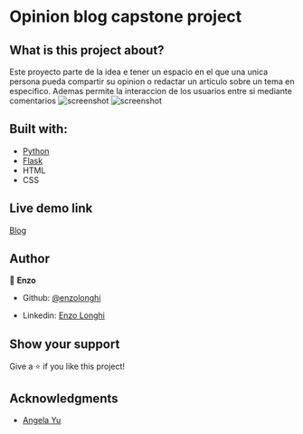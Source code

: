 
# Opinion blog capstone project

## What is this project about? 

Este proyecto parte de la idea e tener un espacio en el que una unica persona pueda compartir su opinion o redactar un articulo sobre un tema en especifico. Ademas permite la interaccion de los usuarios entre si mediante comentarios
![screenshot](static/img/Screenshot(11).png)
![screenshot](static/img/images/Screenshot(13).png)

## Built with: 

- [Python](https://www.python.org/)
- [Flask](https://flask.palletsprojects.com/en/2.2.x/)
- HTML
- CSS

## Live demo link

[Blog](https://enzo-blog-proyect.onrender.com)


## Author 

👤 **Enzo**
​

- Github: [@enzolonghi](https://github.com/enzolonghi)

- Linkedin: [Enzo Longhi](https://www.linkedin.com/in/enzolonghi/)


## Show your support

Give a ⭐️ if you like this project!
​

## Acknowledgments

- [Angela Yu](https://gist.github.com/angelabauer)
